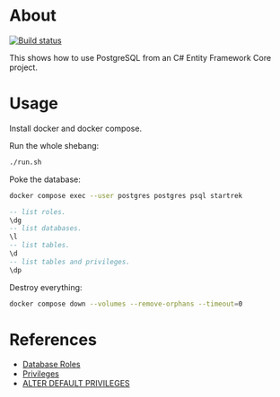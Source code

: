 # About

[![Build status](https://github.com/rgl/postgres-entity-framework-core-example/workflows/build/badge.svg)](https://github.com/rgl/postgres-entity-framework-core-example/actions?query=workflow%3Abuild)

This shows how to use PostgreSQL from an C# Entity Framework Core project.

# Usage

Install docker and docker compose.

Run the whole shebang:

```bash
./run.sh
```

Poke the database:

```bash
docker compose exec --user postgres postgres psql startrek
```
```sql
-- list roles.
\dg
-- list databases.
\l
-- list tables.
\d
-- list tables and privileges.
\dp
```

Destroy everything:

```bash
docker compose down --volumes --remove-orphans --timeout=0
```

# References

* [Database Roles](https://www.postgresql.org/docs/14/user-manag.html)
* [Privileges](https://www.postgresql.org/docs/14/ddl-priv.html)
* [ALTER DEFAULT PRIVILEGES](https://www.postgresql.org/docs/14/sql-alterdefaultprivileges.html)
